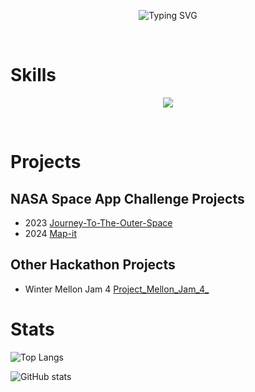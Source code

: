 <p align="center"><img src="https://readme-typing-svg.demolab.com?font=Fira+Code&weight=600&size=70&duration=3000&pause=1000&color=2C99F7C1&center=true&vCenter=true&width=900&height=100&lines=Hello+World;I'm+Super!" alt="Typing SVG" /></p>
<br>

# Skills

<p align="center">
    <img src="https://skillicons.dev/icons?i=js,html,css,nodejs,py,git,figma,firebase" />
</p>
<br>

# Projects

## NASA Space App Challenge Projects

* 2023 [Journey-To-The-Outer-Space](https://github.com/Super1115/Journey-To-The-Outer-Space)
* 2024 [Map-it](https://github.com/Super1115/Map-it)

## Other Hackathon Projects

* Winter Mellon Jam 4 [Project_Mellon_Jam_4_](https://github.com/Super1115/Project_Mellon_Jam_4_)

# Stats
![Top Langs](https://github-readme-stats.vercel.app/api/top-langs/?username=Super1115&layout=compact)

![GitHub stats](https://github-readme-stats.vercel.app/api?username=Super1115&show_icons=true&theme=transparentz&rank_icon=github)

